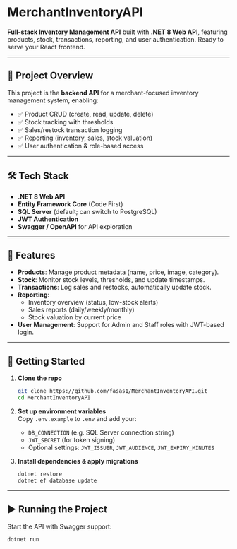 # MerchantInventoryAPI 

**Full-stack Inventory Management API** built with **.NET 8 Web API**, featuring products, stock, transactions, reporting, and user authentication. Ready to serve your React frontend.

---

## 🧭 Project Overview

This project is the **backend API** for a merchant-focused inventory management system, enabling:

- ✅ Product CRUD (create, read, update, delete)  
- ✅ Stock tracking with thresholds  
- ✅ Sales/restock transaction logging  
- ✅ Reporting (inventory, sales, stock valuation)  
- ✅ User authentication & role-based access  


---

## 🛠 Tech Stack

- **.NET 8 Web API**  
- **Entity Framework Core** (Code First)  
- **SQL Server** (default; can switch to PostgreSQL)  
- **JWT Authentication**  
- **Swagger / OpenAPI** for API exploration

---

## 🚀 Features

- **Products**: Manage product metadata (name, price, image, category).  
- **Stock**: Monitor stock levels, thresholds, and update timestamps.  
- **Transactions**: Log sales and restocks, automatically update stock.  
- **Reporting**:  
  - Inventory overview (status, low-stock alerts)  
  - Sales reports (daily/weekly/monthly)  
  - Stock valuation by current price  
- **User Management**: Support for Admin and Staff roles with JWT-based login.

---

## 🔧 Getting Started

1. **Clone the repo**  
    ```bash
    git clone https://github.com/fasas1/MerchantInventoryAPI.git
    cd MerchantInventoryAPI
    ```

2. **Set up environment variables**  
    Copy `.env.example` to `.env` and add your:
    - `DB_CONNECTION` (e.g. SQL Server connection string)
    - `JWT_SECRET` (for token signing)
    - Optional settings: `JWT_ISSUER`, `JWT_AUDIENCE`, `JWT_EXPIRY_MINUTES`

3. **Install dependencies & apply migrations**  
    ```bash
    dotnet restore
    dotnet ef database update
    ```

---

## ▶️ Running the Project

Start the API with Swagger support:

```bash
dotnet run
